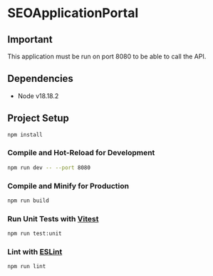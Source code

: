 # SEOApplicationPortal

## Important

This application must be run on port 8080 to be able to call the API.

## Dependencies

- Node v18.18.2

## Project Setup

```sh
npm install
```

### Compile and Hot-Reload for Development

```sh
npm run dev -- --port 8080
```

### Compile and Minify for Production

```sh
npm run build
```

### Run Unit Tests with [Vitest](https://vitest.dev/)

```sh
npm run test:unit
```

### Lint with [ESLint](https://eslint.org/)

```sh
npm run lint
```
